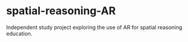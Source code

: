 # spatial-reasoning-AR
Independent study project exploring the use of AR for spatial reasoning education.
